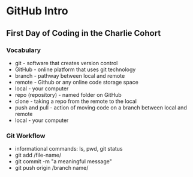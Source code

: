 # GitHub Intro
## First Day of Coding in the Charlie Cohort


### Vocabulary 
- git - software that creates version control 
- GitHub - online platform that uses git technology
- branch - pathway between local and remote
- remote - Github or any online code storage space
- local - your computer 
- repo (repository) - named folder on GitHub
- clone - taking a repo from the remote to the local
- push and pull - action of moving code on a branch between local and remote
- local - your computer

### Git Workflow

- informational commands: ls, pwd, git status
- git add /file-name/
- git commit -m "a meaningful message"
- git push origin /branch name/